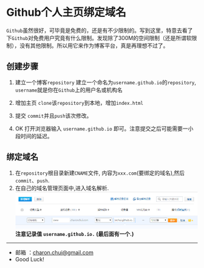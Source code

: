 ﻿Github个人主页绑定域名
===

`Github`虽然很好，可毕竟是免费的，还是有不少限制的。写到这里，特意去看了下`Github`对免费用户究竟有什么限制。发现除了300M的空间限制（还是所谓软限制），没有其他限制。所以用它来作为博客平台，真是再理想不过了。

创建步骤
---

1. 建立一个博客`repository`
    建立一个命名为`username.github.io`的`repository`, `username`就是你在`Github`上的用户名或机构名

2. 增加主页
    `clone`该`repository`到本地，增加`index.html`

3. 提交
    `commit`并且`push`该次修改。
	
4. OK
    打开浏览器输入 `username.github.io` 即可。注意提交之后可能需要一小段时间的延迟。


绑定域名
---

1. 在`repository`根目录新建`CNAME`文件, 内容为`xxx.com`(要绑定的域名),然后`commit`、`push`.
2. 在自己的域名管理页面中,进入域名解析.
    ![image](https://raw.githubusercontent.com/CharonChui/Pictures/master/bindhost.jpg?raw=true)    
    **注意记录值 `username.github.io.` (最后面有一个.)**

---

- 邮箱 ：charon.chui@gmail.com  
- Good Luck! 